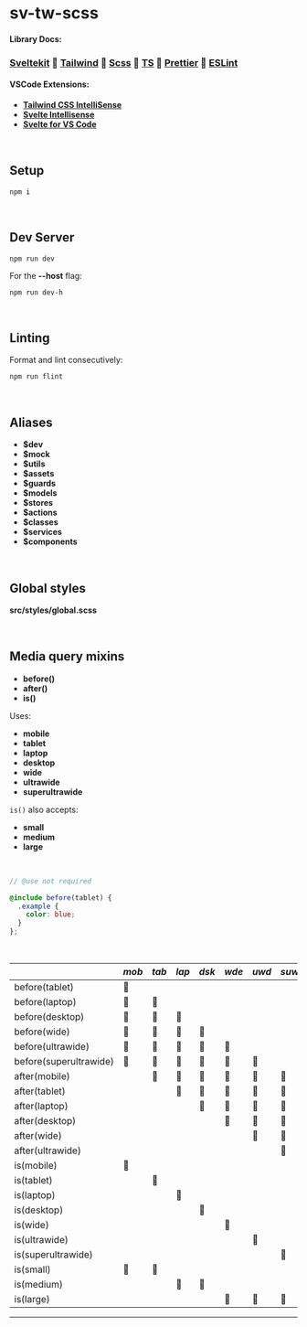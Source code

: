 # **sv-tw-scss**

#### **Library Docs:**

### **[Sveltekit](https://kit.svelte.dev/docs/introduction) 🔹 [Tailwind](https://tailwindcss.com/docs/installation) 🔹 [Scss](https://sass-lang.com/documentation/syntax) 🔹 [TS](https://www.typescriptlang.org/docs/) 🔹 [Prettier](https://prettier.io/docs/en/index.html) 🔹 [ESLint](https://eslint.org/docs/latest/)**

#### **VSCode Extensions:**

- [**Tailwind CSS IntelliSense**](https://marketplace.visualstudio.com/items?itemName=bradlc.vscode-tailwindcss)
- [**Svelte Intellisense**](https://marketplace.visualstudio.com/items?itemName=ardenivanov.svelte-intellisense)
- [**Svelte for VS Code**](https://marketplace.visualstudio.com/items?itemName=svelte.svelte-vscode)

<br />

## **Setup**

`npm i`

<br />

## **Dev Server**

`npm run dev`

For the **--host** flag:

`npm run dev-h`

<br />

## **Linting**

Format and lint consecutively:

`npm run flint`


<br />

## **Aliases**

- **$dev**
- **$mock**
- **$utils**
- **$assets**
- **$guards**
- **$models**
- **$stores**
- **$actions**
- **$classes**
- **$services**
- **$components**

<br />

## **Global styles**

**src/styles/global.scss**

<br />

## **Media query mixins**

- **before()**
- **after()**
- **is()**

Uses:

- **mobile**
- **tablet**
- **laptop**
- **desktop**
- **wide**
- **ultrawide**
- **superultrawide**

`is()` also accepts:

- **small**
- **medium**
- **large**

<br />


```scss
// @use not required

@include before(tablet) {
  .example {
    color: blue;
  }
};
```

<br />

|                        | *mob* | *tab* | *lap* | *dsk* | *wde* | *uwd* | *suw* |
|------------------------|-----|-----|-----|-----|-----|-----|-----|
| before(tablet)         | 🔵   |     |     |     |     |     |     |
| before(laptop)         | 🔵   | 🔵   |     |     |     |     |     |
| before(desktop)        | 🔵   | 🔵   | 🔵   |     |     |     |     |
| before(wide)           | 🔵   | 🔵   | 🔵   | 🔵   |     |     |     |
| before(ultrawide)      | 🔵   | 🔵   | 🔵   | 🔵   | 🔵   |     |     |
| before(superultrawide) | 🔵   | 🔵   | 🔵   | 🔵   | 🔵   | 🔵   |     |
| after(mobile)          |     | 🔵   | 🔵   | 🔵   | 🔵   | 🔵   | 🔵   |
| after(tablet)          |     |     | 🔵   | 🔵   | 🔵   | 🔵   | 🔵   |
| after(laptop)          |     |     |     | 🔵   | 🔵   | 🔵   | 🔵   |
| after(desktop)         |     |     |     |     | 🔵   | 🔵   | 🔵   |
| after(wide)            |     |     |     |     |     | 🔵   | 🔵   |
| after(ultrawide)       |     |     |     |     |     |     | 🔵   |
| is(mobile)             | 🔵   |     |     |     |     |     |     |
| is(tablet)             |     | 🔵   |     |     |     |     |     |
| is(laptop)             |     |     | 🔵   |     |     |     |     |
| is(desktop)            |     |     |     | 🔵   |     |     |     |
| is(wide)               |     |     |     |     | 🔵   |     |     |
| is(ultrawide)          |     |     |     |     |     | 🔵   |     |
| is(superultrawide)     |     |     |     |     |     |     | 🔵   |
| is(small)              | 🔵   | 🔵   |     |     |     |     |     |
| is(medium)             |     |     | 🔵   | 🔵   |     |     |     |
| is(large)              |     |     |     |     | 🔵   | 🔵   | 🔵   |
___

<br />
